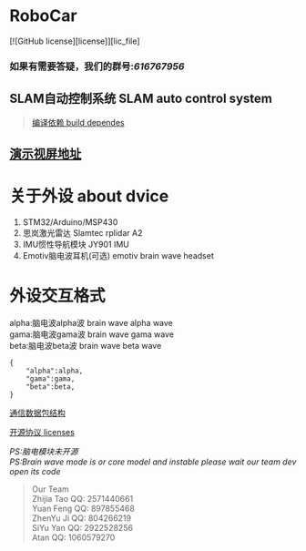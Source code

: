 # RoboCar  

[![GitHub license][license]][lic_file]

### 如果有需要答疑，我们的群号:*616767956*

## SLAM自动控制系统  SLAM auto control system

> [编译依赖  build dependes](./3rdparty/README.MD) 

## [演示视屏地址](https://www.bilibili.com/video/av45616046/)  

# 关于外设  about dvice
1. STM32/Arduino/MSP430  
2. 思岚激光雷达 Slamtec rplidar A2
3. IMU惯性导航模块 JY901 IMU
4. Emotiv脑电波耳机(可选)  emotiv brain wave headset

# 外设交互格式  
alpha:脑电波alpha波  brain wave alpha wave    
gama:脑电波gama波  brain wave gama wave  
beta:脑电波beta波  brain wave beta wave   
```
{
	"alpha":alpha,
	"gama":gama,
	"beta":beta,
}
```

[通信数据包结构](./doc/DATA_STRUCTURE.md)  

[开源协议 licenses](http://www.gnu.org/licenses/gpl-3.0.html)  

*PS:脑电模块未开源*  
*PS:Brain wave mode is or core model and instable please wait our team dev open its code*
> Our Team    
> Zhijia Tao
> QQ: 2571440661  
> Yuan Feng
> QQ: 897855468  
> ZhenYu Ji
> QQ: 804266219  
> SiYu Yan
> QQ: 2922528256  
> Atan
> QQ: 1060579270
